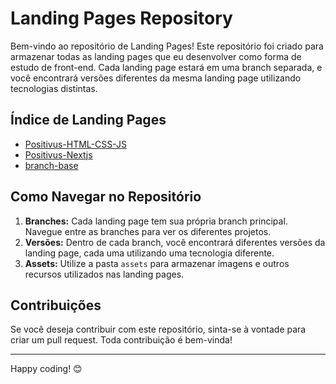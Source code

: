 # Landing Pages Repository

Bem-vindo ao repositório de Landing Pages! Este repositório foi criado para armazenar todas as landing pages que eu desenvolver como forma de estudo de front-end. Cada landing page estará em uma branch separada, e você encontrará versões diferentes da mesma landing page utilizando tecnologias distintas.

## Índice de Landing Pages

- [Positivus-HTML-CSS-JS](https://github.com/Kaduh15/landing-pages/tree/Positivus-HTML-CSS-JS)
- [Positivus-Nextjs](https://github.com/Kaduh15/landing-pages/tree/Positivus-Nextjs)
- [branch-base](https://github.com/Kaduh15/landing-pages/tree/branch-base)

## Como Navegar no Repositório

1. **Branches:** Cada landing page tem sua própria branch principal. Navegue entre as branches para ver os diferentes projetos.
2. **Versões:** Dentro de cada branch, você encontrará diferentes versões da landing page, cada uma utilizando uma tecnologia diferente.
3. **Assets:** Utilize a pasta `assets` para armazenar imagens e outros recursos utilizados nas landing pages.

## Contribuições

Se você deseja contribuir com este repositório, sinta-se à vontade para criar um pull request. Toda contribuição é bem-vinda!

---

Happy coding! 😊
